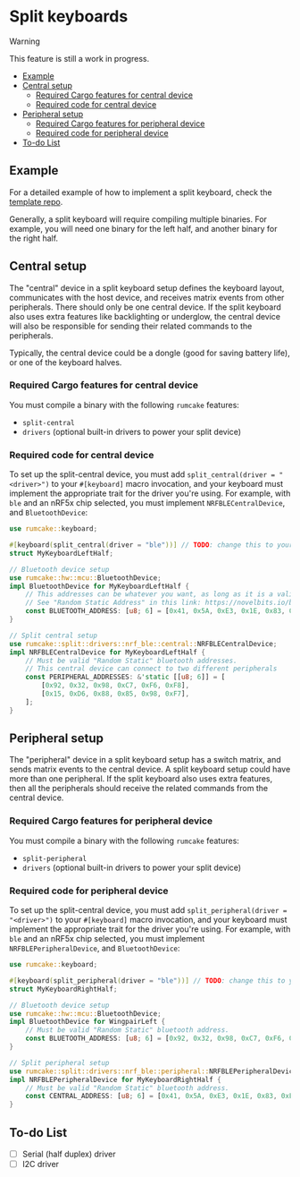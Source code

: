 # Split keyboards

> [!WARNING]
> This feature is still a work in progress.

<!--toc:start-->

- [Example](#example)
- [Central setup](#central-setup)
  - [Required Cargo features for central device](#required-cargo-features-for-central-device)
  - [Required code for central device](#required-code-for-central-device)
- [Peripheral setup](#peripheral-setup)
  - [Required Cargo features for peripheral device](#required-cargo-features-for-peripheral-device)
  - [Required code for peripheral device](#required-code-for-peripheral-device)
- [To-do List](#to-do-list)
<!--toc:end-->

## Example

For a detailed example of how to implement a split keyboard, check the
[template repo](https://github.com/Univa/rumcake-templates).

Generally, a split keyboard will require compiling multiple binaries. For example, you will need one binary for the left half, and another binary for the right half.

## Central setup

The "central" device in a split keyboard setup defines the keyboard layout, communicates with the host device, and receives matrix events from other peripherals. There should only be one central device.
If the split keyboard also uses extra features like backlighting or underglow, the central device will also be responsible for sending their related commands to the peripherals.

Typically, the central device could be a dongle (good for saving battery life), or one of the keyboard halves.

### Required Cargo features for central device

You must compile a binary with the following `rumcake` features:

- `split-central`
- `drivers` (optional built-in drivers to power your split device)

### Required code for central device

To set up the split-central device, you must add `split_central(driver = "<driver>")` to your `#[keyboard]` macro invocation,
and your keyboard must implement the appropriate trait for the driver you're using. For example, with `ble` and an nRF5x
chip selected, you must implement `NRFBLECentralDevice`, and `BluetoothDevice`:

```rust
use rumcake::keyboard;

#[keyboard(split_central(driver = "ble"))] // TODO: change this to your desired split driver, and implement the appropriate trait
struct MyKeyboardLeftHalf;

// Bluetooth device setup
use rumcake::hw::mcu::BluetoothDevice;
impl BluetoothDevice for MyKeyboardLeftHalf {
    // This addresses can be whatever you want, as long as it is a valid "Random Static" bluetooth addresses.
    // See "Random Static Address" in this link: https://novelbits.io/bluetooth-address-privacy-ble/
    const BLUETOOTH_ADDRESS: [u8; 6] = [0x41, 0x5A, 0xE3, 0x1E, 0x83, 0xE7]; // TODO: Change this to something else
}

// Split central setup
use rumcake::split::drivers::nrf_ble::central::NRFBLECentralDevice;
impl NRFBLECentralDevice for MyKeyboardLeftHalf {
    // Must be valid "Random Static" bluetooth addresses.
    // This central device can connect to two different peripherals
    const PERIPHERAL_ADDRESSES: &'static [[u8; 6]] = [
        [0x92, 0x32, 0x98, 0xC7, 0xF6, 0xF8],
        [0x15, 0xD6, 0x88, 0x85, 0x98, 0xF7],
    ];
}
```

## Peripheral setup

The "peripheral" device in a split keyboard setup has a switch matrix, and sends matrix events to the central device. A split keyboard setup could have more than one peripheral.
If the split keyboard also uses extra features, then all the peripherals should receive the related commands from the central device.

### Required Cargo features for peripheral device

You must compile a binary with the following `rumcake` features:

- `split-peripheral`
- `drivers` (optional built-in drivers to power your split device)

### Required code for peripheral device

To set up the split-central device, you must add `split_peripheral(driver = "<driver>")` to your `#[keyboard]` macro invocation,
and your keyboard must implement the appropriate trait for the driver you're using. For example, with `ble` and an nRF5x chip
selected, you must implement `NRFBLEPeripheralDevice`, and `BluetoothDevice`:

```rust
use rumcake::keyboard;

#[keyboard(split_peripheral(driver = "ble"))] // TODO: change this to your desired split driver, and implement the appropriate trait below
struct MyKeyboardRightHalf;

// Bluetooth device setup
use rumcake::hw::mcu::BluetoothDevice;
impl BluetoothDevice for WingpairLeft {
    // Must be valid "Random Static" bluetooth address.
    const BLUETOOTH_ADDRESS: [u8; 6] = [0x92, 0x32, 0x98, 0xC7, 0xF6, 0xF8]; // TODO: Change this to something else
}

// Split peripheral setup
use rumcake::split::drivers::nrf_ble::peripheral::NRFBLEPeripheralDevice;
impl NRFBLEPeripheralDevice for MyKeyboardRightHalf {
    // Must be valid "Random Static" bluetooth address.
    const CENTRAL_ADDRESS: [u8; 6] = [0x41, 0x5A, 0xE3, 0x1E, 0x83, 0xE7]; // Must match the address specified in the left half
}
```

## To-do List

- [ ] Serial (half duplex) driver
- [ ] I2C driver
